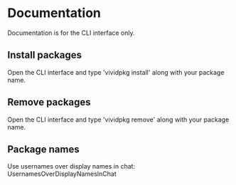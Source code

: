 # Documentation

Documentation is for the CLI interface only.

## Install packages

Open the CLI interface and type 'vividpkg install' along with your package name.

## Remove packages

Open the CLI interface and type 'vividpkg remove' along with your package name.

## Package names

Use usernames over display names in chat: UsernamesOverDisplayNamesInChat